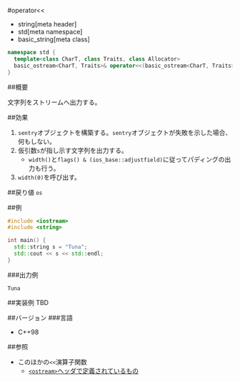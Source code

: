 #operator<<
* string[meta header]
* std[meta namespace]
* basic_string[meta class]

```cpp
namespace std {
  template<class CharT, class Traits, class Allocator>
  basic_ostream<CharT, Traits>& operator<<(basic_ostream<CharT, Traits>& os, const basic_string<CharT, Traits, Allocator>& s);
}
```

##概要

文字列をストリームへ出力する。

##効果
1. `sentry`オブジェクトを構築する。`sentry`オブジェクトが失敗を示した場合、何もしない。
1. 仮引数`s`が指し示す文字列を出力する。
    - `width()`と`flags() & (ios_base::adjustfield)`に従ってパディングの出力も行う。
1. `width(0)`を呼び出す。

##戻り値
`os`

##例
```cpp
#include <iostream>
#include <string>

int main() {
  std::string s = "Tuna";
  std::cout << s << std::endl;
}
```

###出力例
```
Tuna
```

##実装例
TBD

##バージョン
###言語
- C++98

##参照
- このほかの`<<`演算子関数
    - [`<ostream>`ヘッダで定義されているもの](../../ostream/basic_ostream/op_ostream.md)
